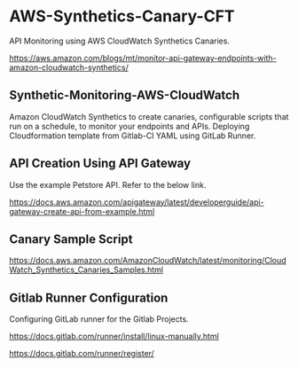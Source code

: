 # AWS-Synthetics-Canary-CFT

API Monitoring using AWS CloudWatch Synthetics Canaries. 

https://aws.amazon.com/blogs/mt/monitor-api-gateway-endpoints-with-amazon-cloudwatch-synthetics/

## Synthetic-Monitoring-AWS-CloudWatch

Amazon CloudWatch Synthetics to create canaries, configurable scripts that run on a schedule, to monitor your endpoints and APIs. Deploying Cloudformation template from Gitlab-CI YAML using GitLab Runner.

## API Creation Using API Gateway

Use the example Petstore API. Refer to the below link.

https://docs.aws.amazon.com/apigateway/latest/developerguide/api-gateway-create-api-from-example.html

## Canary Sample Script


https://docs.aws.amazon.com/AmazonCloudWatch/latest/monitoring/CloudWatch_Synthetics_Canaries_Samples.html


## Gitlab Runner Configuration

Configuring GitLab runner for the Gitlab Projects.

https://docs.gitlab.com/runner/install/linux-manually.html

https://docs.gitlab.com/runner/register/
